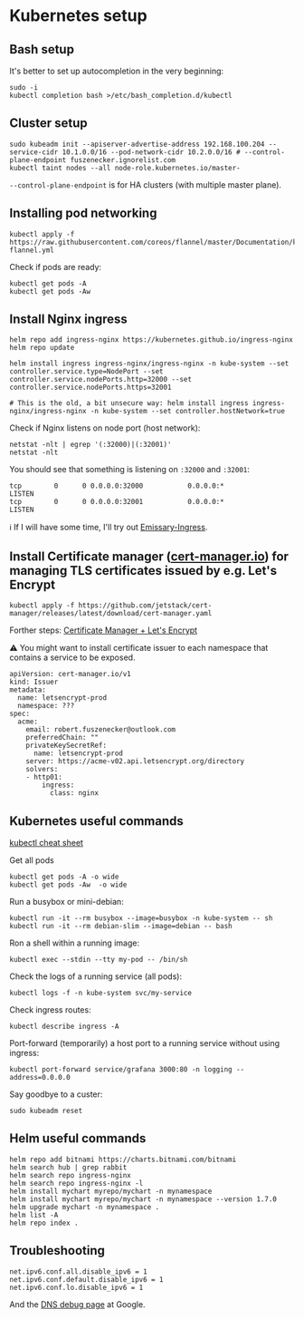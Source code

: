 # Kubernetes setup

## Bash setup

It's better to set up autocompletion in the very beginning:

```
sudo -i
kubectl completion bash >/etc/bash_completion.d/kubectl
```

## Cluster setup

```
sudo kubeadm init --apiserver-advertise-address 192.168.100.204 --service-cidr 10.1.0.0/16 --pod-network-cidr 10.2.0.0/16 # --control-plane-endpoint fuszenecker.ignorelist.com
kubectl taint nodes --all node-role.kubernetes.io/master-
```

`--control-plane-endpoint` is for HA clusters (with multiple master plane).

## Installing pod networking

```
kubectl apply -f https://raw.githubusercontent.com/coreos/flannel/master/Documentation/kube-flannel.yml
```

Check if pods are ready:

```
kubectl get pods -A
kubectl get pods -Aw
```

## Install Nginx ingress

```
helm repo add ingress-nginx https://kubernetes.github.io/ingress-nginx
helm repo update

helm install ingress ingress-nginx/ingress-nginx -n kube-system --set controller.service.type=NodePort --set controller.service.nodePorts.http=32000 --set controller.service.nodePorts.https=32001

# This is the old, a bit unsecure way: helm install ingress ingress-nginx/ingress-nginx -n kube-system --set controller.hostNetwork=true
```

Check if Nginx listens on node port (host network):

```
netstat -nlt | egrep '(:32000)|(:32001)'
netstat -nlt
```

You should see that something is listening on `:32000` and `:32001`:

```
tcp        0      0 0.0.0.0:32000           0.0.0.0:*               LISTEN     
tcp        0      0 0.0.0.0:32001           0.0.0.0:*               LISTEN
```

ℹ️ If I will have some time, I'll try out [Emissary-Ingress](https://www.getambassador.io/docs/emissary/latest/topics/install/helm/).

## Install Certificate manager ([cert-manager.io](https://cert-manager.io/docs/installation/)) for managing TLS certificates issued by e.g. Let's Encrypt

```
kubectl apply -f https://github.com/jetstack/cert-manager/releases/latest/download/cert-manager.yaml
```

Forther steps: [Certificate Manager + Let's Encrypt](https://cert-manager.io/docs/tutorials/acme/nginx-ingress/#step-6-configure-let-s-encrypt-issuer)

⚠️ You might want to install certificate issuer to each namespace that contains a service to be exposed.

```
apiVersion: cert-manager.io/v1
kind: Issuer
metadata:
  name: letsencrypt-prod
  namespace: ???
spec:
  acme:
    email: robert.fuszenecker@outlook.com
    preferredChain: ""
    privateKeySecretRef:
      name: letsencrypt-prod
    server: https://acme-v02.api.letsencrypt.org/directory
    solvers:
    - http01:
        ingress:
          class: nginx
```

## Kubernetes useful commands

[kubectl cheat sheet](https://kubernetes.io/docs/reference/kubectl/cheatsheet/)

Get all pods

```
kubectl get pods -A -o wide
kubectl get pods -Aw  -o wide
```

Run a busybox or mini-debian:

```
kubectl run -it --rm busybox --image=busybox -n kube-system -- sh
kubectl run -it --rm debian-slim --image=debian -- bash
```

Ron a shell within a running image:

```
kubectl exec --stdin --tty my-pod -- /bin/sh
```

Check the logs of a running service (all pods):

```
kubectl logs -f -n kube-system svc/my-service
```

Check ingress routes:

```
kubectl describe ingress -A
```

Port-forward (temporarily) a host port to a running service without using ingress:

```
kubectl port-forward service/grafana 3000:80 -n logging --address=0.0.0.0
```

Say goodbye to a custer:

```
sudo kubeadm reset
```

## Helm useful commands

```
helm repo add bitnami https://charts.bitnami.com/bitnami
helm search hub | grep rabbit
helm search repo ingress-nginx
helm search repo ingress-nginx -l
helm install mychart myrepo/mychart -n mynamespace
helm install mychart myrepo/mychart -n mynamespace --version 1.7.0
helm upgrade mychart -n mynamespace .
helm list -A
helm repo index .
```

## Troubleshooting

```
net.ipv6.conf.all.disable_ipv6 = 1
net.ipv6.conf.default.disable_ipv6 = 1
net.ipv6.conf.lo.disable_ipv6 = 1
```

And the [DNS debug page](https://kubernetes.io/docs/tasks/administer-cluster/dns-debugging-resolution/) at Google.
